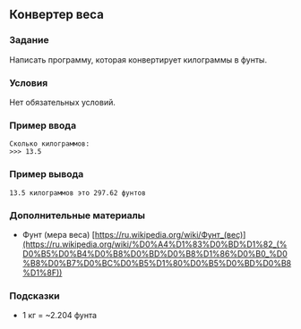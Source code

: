 ## Конвертер веса

### Задание

Написать программу, которая конвертирует килограммы в фунты.


### Условия

Нет обязательных условий.

### Пример ввода

```
Сколько килограммов:
>>> 13.5
```

### Пример вывода

```
13.5 килограммов это 297.62 фунтов 
```

### Дополнительные материалы

* Фунт (мера веса) [https://ru.wikipedia.org/wiki/Фунт_(вес)](https://ru.wikipedia.org/wiki/%D0%A4%D1%83%D0%BD%D1%82_(%D0%B5%D0%B4%D0%B8%D0%BD%D0%B8%D1%86%D0%B0_%D0%B8%D0%B7%D0%BC%D0%B5%D1%80%D0%B5%D0%BD%D0%B8%D1%8F))
### Подсказки

* 1 кг = ~2.204 фунта

